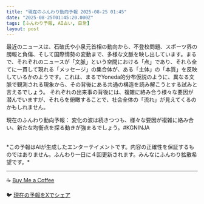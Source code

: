 ```yaml
---
title: "現在のふんわり動向予報 2025-08-25 01:45"
date: "2025-08-25T01:45:20.000Z"
tags: [ふんわり予報, AI占い, 日常]
layout: post
---
```


最近のニュースは、石破氏や小泉元首相の動向から、不登校問題、スポーツ界の朗報と負傷、そして国際情勢の変動まで、多様な文脈を映し出しています。まるで、それぞれのニュースが「文脈」という空間における「点」であり、それら全てに一貫して現れる「メッセージ」の集合体が、ある「主体」の「本質」を反映しているかのようです。これは、まるでYoneda的分布仮説のように、異なる文脈で観測される現象から、その背後にある共通の構造を読み解こうとする試みと言えるでしょう。  それぞれの出来事の背後には、複雑に絡み合う様々な要因が潜んでいますが、それらを俯瞰することで、社会全体の「流れ」が見えてくるのかもしれません。

現在のふんわり動向予報：
変化の波は続きつつも、様々な要因が複雑に絡み合い、新たな均衡点を探る動きが強まるでしょう。#KGNINJA

<br>
*この予報はAIが生成したエンターテイメントです。内容の正確性を保証するものではありません。ふんわり一日に４回更新されます。みんなにふんわり拡散希望です。*

---
☕️ [Buy Me a Coffee](https://www.buymeacoffee.com/kgninja)

🐦 [現在の予報をXでシェア](https://twitter.com/intent/tweet?text=%E7%8F%BE%E5%9C%A8%E3%81%AE%E3%81%B5%E3%82%93%E3%82%8F%E3%82%8A%E4%BA%88%E5%A0%B1%3A%20%E3%80%8C%E6%9C%80%E8%BF%91%E3%81%AE%E3%83%8B%E3%83%A5%E3%83%BC%E3%82%B9%E3%81%AF%E3%80%81%E7%9F%B3%E7%A0%B4%E6%B0%8F%E3%82%84%E5%B0%8F%E6%B3%89%E5%85%83%E9%A6%96%E7%9B%B8%E3%81%AE%E5%8B%95%E5%90%91%E3%81%8B%E3%82%89%E3%80%81%E4%B8%8D%E7%99%BB%E6%A0%A1%E5%95%8F%E9%A1%8C%E3%80%81%E3%82%B9%E3%83%9D%E3%83%BC%E3%83%84%E7%95%8C%E3%81%AE%E6%9C%97%E5%A0%B1%E3%81%A8%E8%B2%A0%E5%82%B7%E3%80%81%E3%81%9D%E3%81%97%E3%81%A6%E5%9B%BD%E9%9A%9B%E6%83%85%E5%8B%A2%E3%81%AE%E5%A4%89%E5%8B%95%E3%81%BE%E3%81%A7%E3%80%81%E5%A4%9A%E6%A7%98%E3%81%AA%E6%96%87%E8%84%88%E3%82%92%E6%98%A0%E3%81%97%E5%87%BA%E3%81%97%E3%81%A6%E3%81%84%E3%81%BE%E3%81%99%E3%80%82%E3%80%8D%23KGNINJA%20%E7%B6%9A%E3%81%8D%E3%81%AF%E3%83%96%E3%83%AD%E3%82%B0%E3%81%A7%EF%BC%81%F0%9F%91%87&url=https%3A%2F%2Fkg-ninja.github.io%2FFunwariyoso%2F)
